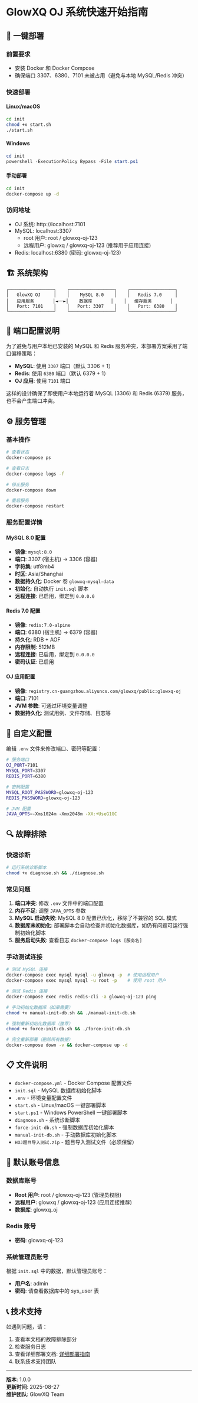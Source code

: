 # GlowXQ OJ 系统快速开始指南

## 🚀 一键部署

### 前置要求
- 安装 Docker 和 Docker Compose
- 确保端口 3307、6380、7101 未被占用（避免与本地 MySQL/Redis 冲突）

### 快速部署

#### Linux/macOS
```bash
cd init
chmod +x start.sh
./start.sh
```

#### Windows
```powershell
cd init
powershell -ExecutionPolicy Bypass -File start.ps1
```

#### 手动部署
```bash
cd init
docker-compose up -d
```

### 访问地址
- OJ 系统: http://localhost:7101
- MySQL: localhost:3307
  - root 用户: root / glowxq-oj-123
  - 远程用户: glowxq / glowxq-oj-123 (推荐用于应用连接)
- Redis: localhost:6380 (密码: glowxq-oj-123)

## 🏗️ 系统架构

```
┌─────────────────┐    ┌─────────────────┐    ┌─────────────────┐
│   GlowXQ OJ     │    │    MySQL 8.0    │    │   Redis 7.0     │
│   应用服务       │◄──►│    数据库       │    │   缓存服务       │
│   Port: 7101    │    │   Port: 3307    │    │   Port: 6380    │
└─────────────────┘    └─────────────────┘    └─────────────────┘
```

## 🔧 端口配置说明

为了避免与用户本地已安装的 MySQL 和 Redis 服务冲突，本部署方案采用了端口偏移策略：

- **MySQL**: 使用 `3307` 端口（默认 3306 + 1）
- **Redis**: 使用 `6380` 端口（默认 6379 + 1）
- **OJ 应用**: 使用 `7101` 端口

这样的设计确保了即使用户本地运行着 MySQL (3306) 和 Redis (6379) 服务，也不会产生端口冲突。

## ⚙️ 服务管理

### 基本操作
```bash
# 查看状态
docker-compose ps

# 查看日志
docker-compose logs -f

# 停止服务
docker-compose down

# 重启服务
docker-compose restart
```

### 服务配置详情

#### MySQL 8.0 配置
- **镜像**: `mysql:8.0`
- **端口**: 3307 (宿主机) → 3306 (容器)
- **字符集**: utf8mb4
- **时区**: Asia/Shanghai
- **数据持久化**: Docker 卷 `glowxq-mysql-data`
- **初始化**: 自动执行 `init.sql` 脚本
- **远程连接**: 已启用，绑定到 `0.0.0.0`

#### Redis 7.0 配置
- **镜像**: `redis:7.0-alpine`
- **端口**: 6380 (宿主机) → 6379 (容器)
- **持久化**: RDB + AOF
- **内存限制**: 512MB
- **远程连接**: 已启用，绑定到 `0.0.0.0`
- **密码认证**: 已启用

#### OJ 应用配置
- **镜像**: `registry.cn-guangzhou.aliyuncs.com/glowxq/public:glowxq-oj`
- **端口**: 7101
- **JVM 参数**: 可通过环境变量调整
- **数据持久化**: 测试用例、文件存储、日志等

## 🔧 自定义配置

编辑 `.env` 文件来修改端口、密码等配置：

```bash
# 服务端口
OJ_PORT=7101
MYSQL_PORT=3307
REDIS_PORT=6380

# 密码配置
MYSQL_ROOT_PASSWORD=glowxq-oj-123
REDIS_PASSWORD=glowxq-oj-123

# JVM 配置
JAVA_OPTS=-Xms1024m -Xmx2048m -XX:+UseG1GC
```

## 🔍 故障排除

### 快速诊断
```bash
# 运行系统诊断脚本
chmod +x diagnose.sh && ./diagnose.sh
```

### 常见问题
1. **端口冲突**: 修改 `.env` 文件中的端口配置
2. **内存不足**: 调整 `JAVA_OPTS` 参数
3. **MySQL 启动失败**: MySQL 8.0 配置已优化，移除了不兼容的 SQL 模式
4. **数据库未初始化**: 部署脚本会自动检查并初始化数据库，如仍有问题可运行强制初始化脚本
5. **服务启动失败**: 查看日志 `docker-compose logs [服务名]`

### 手动测试连接
```bash
# 测试 MySQL 连接
docker-compose exec mysql mysql -u glowxq -p  # 使用远程用户
docker-compose exec mysql mysql -u root -p    # 使用 root 用户

# 测试 Redis 连接
docker-compose exec redis redis-cli -a glowxq-oj-123 ping

# 手动初始化数据库（如果需要）
chmod +x manual-init-db.sh && ./manual-init-db.sh

# 强制重新初始化数据库（推荐）
chmod +x force-init-db.sh && ./force-init-db.sh

# 完全重新部署（删除所有数据）
docker-compose down -v && docker-compose up -d
```

## 📋 文件说明

- `docker-compose.yml` - Docker Compose 配置文件
- `init.sql` - MySQL 数据库初始化脚本
- `.env` - 环境变量配置文件
- `start.sh` - Linux/macOS 一键部署脚本
- `start.ps1` - Windows PowerShell 一键部署脚本
- `diagnose.sh` - 系统诊断脚本
- `force-init-db.sh` - 强制数据库初始化脚本
- `manual-init-db.sh` - 手动数据库初始化脚本
- `HOJ题目导入测试.zip` - 题目导入测试文件（必须保留）

## 🔐 默认账号信息

### 数据库账号
- **Root 用户**: root / glowxq-oj-123 (管理员权限)
- **远程用户**: glowxq / glowxq-oj-123 (应用连接推荐)
- **数据库**: glowxq_oj

### Redis 账号
- **密码**: glowxq-oj-123

### 系统管理员账号
根据 `init.sql` 中的数据，默认管理员账号：
- **用户名**: admin
- **密码**: 请查看数据库中的 sys_user 表

## 📞 技术支持

如遇到问题，请：
1. 查看本文档的故障排除部分
2. 检查服务日志
3. 查看详细部署文档: [详细部署指南](./deployment-guide.md)
4. 联系技术支持团队

---

**版本**: 1.0.0  
**更新时间**: 2025-08-27  
**维护团队**: GlowXQ Team

